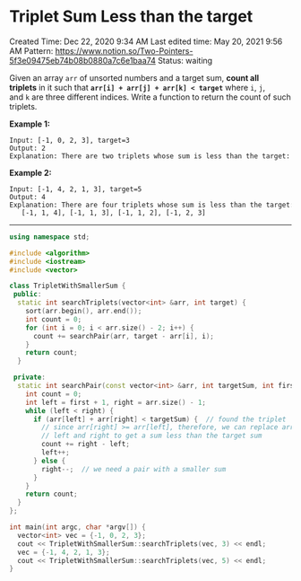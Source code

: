 # Triplet Sum Less than the target

Created Time: Dec 22, 2020 9:34 AM
Last edited time: May 20, 2021 9:56 AM
Pattern: https://www.notion.so/Two-Pointers-5f3e09475eb74b08b0880a7c6e1baa74
Status: waiting

Given an array `arr` of unsorted numbers and a target sum, **count all triplets** in it such that **`arr[i] + arr[j] + arr[k] < target`** where `i`, `j`, and `k` are three different indices. Write a function to return the count of such triplets.

**Example 1:**

```
Input: [-1, 0, 2, 3], target=3 
Output: 2
Explanation: There are two triplets whose sum is less than the target: [-1, 0, 3], [-1, 0, 2]

```

**Example 2:**

```
Input: [-1, 4, 2, 1, 3], target=5 
Output: 4
Explanation: There are four triplets whose sum is less than the target: 
   [-1, 1, 4], [-1, 1, 3], [-1, 1, 2], [-1, 2, 3]
```

---

```cpp
using namespace std;

#include <algorithm>
#include <iostream>
#include <vector>

class TripletWithSmallerSum {
 public:
  static int searchTriplets(vector<int> &arr, int target) {
    sort(arr.begin(), arr.end());
    int count = 0;
    for (int i = 0; i < arr.size() - 2; i++) {
      count += searchPair(arr, target - arr[i], i);
    }
    return count;
  }

 private:
  static int searchPair(const vector<int> &arr, int targetSum, int first) {
    int count = 0;
    int left = first + 1, right = arr.size() - 1;
    while (left < right) {
      if (arr[left] + arr[right] < targetSum) {  // found the triplet
        // since arr[right] >= arr[left], therefore, we can replace arr[right] by any number between
        // left and right to get a sum less than the target sum
        count += right - left;
        left++;
      } else {
        right--;  // we need a pair with a smaller sum
      }
    }
    return count;
  }
};

int main(int argc, char *argv[]) {
  vector<int> vec = {-1, 0, 2, 3};
  cout << TripletWithSmallerSum::searchTriplets(vec, 3) << endl;
  vec = {-1, 4, 2, 1, 3};
  cout << TripletWithSmallerSum::searchTriplets(vec, 5) << endl;
}
```